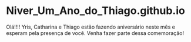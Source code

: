 # Niver_Um_Ano_do_Thiago.github.io
Olá!!!! Yris, Catharina e Thiago estão fazendo aniversário neste mês e esperam pela presença de você. Venha fazer parte dessa comemoração!
